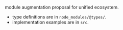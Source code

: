module augmentation proposal for unified ecosystem.

- type definitions are in `node_modules/@types/`.
- implementation examples are in `src`.
